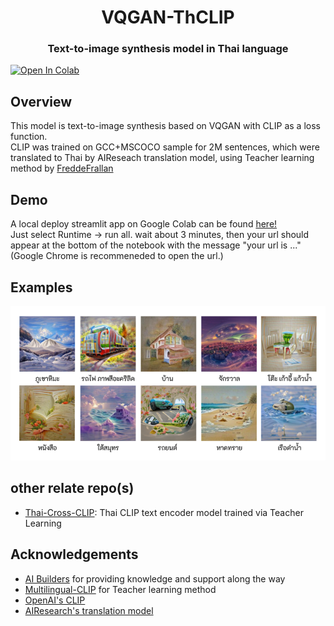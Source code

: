 <p align="center">
  <h1 align="center">VQGAN-ThCLIP</h1>
  <h3 align="center">Text-to-image synthesis model in Thai language</h3>
</p>

[![Open In Colab](https://colab.research.google.com/assets/colab-badge.svg)](https://colab.research.google.com/github/vikimark/VQGAN-ThCLIP/blob/master/Streamlit_VQGANxThaiCLIP.ipynb)

## Overview

This model is text-to-image synthesis based on VQGAN with CLIP as a loss function.<br />CLIP was trained on GCC+MSCOCO sample for 2M sentences, which were translated to Thai by AIReseach translation model, using Teacher learning method by [FreddeFrallan](https://github.com/FreddeFrallan/Multilingual-CLIP)

## Demo

A local deploy streamlit app on Google Colab can be found [here!](https://colab.research.google.com/github/vikimark/VQGAN-ThCLIP/blob/master/Streamlit_VQGANxThaiCLIP.ipynb) <br />Just select Runtime -> run all. wait about 3 minutes, then your url should appear at the bottom of the notebook with the message "your url is ..." (Google Chrome is recommeneded to open the url.)

## Examples

<img src="./sample_image/1_Kc2dl0cYk-K7IY3Nx-k61w.png"></img>

## other relate repo(s)

* [Thai-Cross-CLIP](https://github.com/vikimark/Thai-Cross-CLIP): Thai CLIP text encoder model trained via Teacher Learning

## Acknowledgements

* [AI Builders](https://github.com/ai-builders/ai-builders.github.io) for providing knowledge and support along the way<br />
* [Multilingual-CLIP](https://github.com/FreddeFrallan/Multilingual-CLIP) for Teacher learning method<br />
* [OpenAI's CLIP](https://github.com/openai/CLIP)<br />
* [AIResearch's translation model](https://airesearch.in.th/releases/machine-translation-models)<br />

